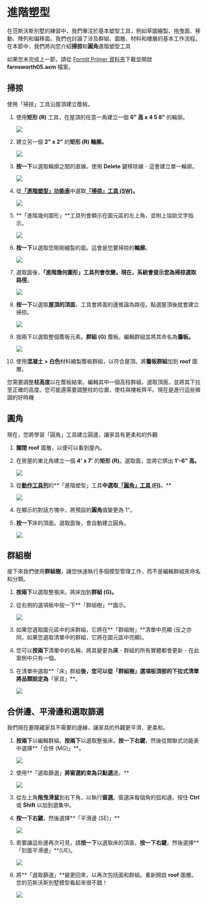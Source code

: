 # 進階塑型

在范斯沃斯別墅的練習中，我們專注於基本塑型工具，例如草圖繪製、拖曳面、移動、陣列和偏移面。我們也討論了涉及群組、圖層、材料和樓層的基本工作流程。在本節中，我們將向您介紹**掃掠**和**圓角**進階塑型工具

如果您未完成上一節，請從 [FormIt Primer 資料夾](https://autodesk.app.box.com/s/thavswirrbflit27rbqzl26ljj7fu1uv/1/9025446442)下載並開啟 **farnsworth05.axm** 檔案。

## 掃掠

使用「掃掠」工具沿屋頂建立簷板。

1. 使用**矩形 \(R\)** 工具，在屋頂的任意一角建立一個 **6" 高 x 4 5 8"** 的輪廓。

   ![](../../.gitbook/assets/a7297208-cefe-42e7-95ca-1e8ea122ac38.png)

2. 建立另一個 **2" x 2"** 的**矩形 \(R\) 輪廓。**

   ![](../../.gitbook/assets/5e1ad684-a3db-4c30-882c-6fdd9a1b9f54.png)

3. **按一下**以選取輪廓之間的直線。使用 **Delete** 鍵移除線 - 這會建立單一輪廓。

   ![](../../.gitbook/assets/5e1ad684-a3db-4c30-882c-6fdd9a1b9f54_2.png)

4. 從[**「進階塑型」功能表**](../../formit-introduction/tool-bars.md)中選取[**「掃掠」工具 \(SW\)**](../../tool-library/cover-sweep-loft.md)**。**

   ![](../../.gitbook/assets/8a17017b-b824-48ac-ba24-064a24e7a6ad.png)

5. **「進階幾何圖形」**工具列會顯示在圖元區的左上角，並附上協助文字指示。

   ![](../../.gitbook/assets/e8badff2-acd9-4393-af5f-adae2424ad47.png)

6. **按一下**以選取您剛剛繪製的面。這會是您要掃掠的**輪廓**。

   ![](../../.gitbook/assets/5e1ad684-a3db-4c30-882c-6fdd9a1b9f54_3.png)

7. 選取面後，**「進階幾何圖形」**工具列會改變。現在，系統會提示您為掃掠選取**路徑**。

   ![](../../.gitbook/assets/df9fc338-15c0-4953-9ec1-c977117efc4d.png)

8. **按一下**以選取**屋頂的頂面**。工具會將面的邊推論為路徑。點選屋頂後就會建立掃掠。

   ![](../../.gitbook/assets/5e1ad684-a3db-4c30-882c-6fdd9a1b9f54_4.png)

9. 按兩下以選取整個簷板元素。**群組 \(G\)** 簷板。編輯群組並將其命名為**簷板。**

   ![](../../.gitbook/assets/5e1ad684-a3db-4c30-882c-6fdd9a1b9f54_5.png)

10. 使用**混凝土 &gt; 白色**材料繪製簷板群組，以符合屋頂。將**簷板群組**加到 **roof** 圖層。

您需要調整**柱高度**以在簷板結束。編輯其中一個高柱群組，選取頂面，並將其下拉至正確的高度。您可能還需要調整柱的位置，使柱與樓板齊平。現在是進行這些微調的好時機

## 圓角

現在，您將學習「圓角」工具建立圓邊，讓家具有更柔和的外觀

1. **關閉** **roof** 圖層，以便可以看到屋內。
2. 在房屋的東北角建立一個 **4' x 7'** 的**矩形 \(R\)**。選取面，並將它擠出 **1'-6" 高。**

   ![](../../.gitbook/assets/upperterracesketch_20.png)

3. 從[**動作工具列**](../../formit-introduction/tool-bars.md)的**「進階塑型」工具**中選取[**「圓角」工具 \(Fl\)**](../../tool-library/cover-sweep-loft.md)**。**

   ![](../../.gitbook/assets/f7e388e3-4ad0-4fef-a701-0d3176adc2c5.png)

4. 在顯示的對話方塊中，將預設的**圓角**值變更為 1"。
5. **按一下**床的頂面。選取面後，會自動建立圓角。

   ![](../../.gitbook/assets/upperterracesketch_21.png)

## 群組樹

接下來我們使用**群組樹**，讓您快速執行多個模型管理工作，而不是編輯群組來命名和分類。

1. **按兩下**以選取整張床。將床加到**群組 \(G\)。**
2. 從右側的選項板中按一下**「群組樹」**圖示。

   ![](../../.gitbook/assets/groupstree.png)

3. 如果您選取圖元區中的床群組，它將在**「群組樹」**清單中亮顯 \(反之亦同，如果您選取清單中的群組，它將在圖元區中亮顯\)。
4. 您可以**按兩下**清單中的名稱，將其變更為**床** - 群組的所有實體都會更新 - 在此案例中只有一個。
5. 在清單中選取**「床」群組**後，您可以從「群組樹」選項板頂部的下拉式清單將品類設定為**「家具」**。

   ![](../../.gitbook/assets/groupstree_palette.png)

## 合併邊、平滑邊和選取篩選

我們現在要隱藏家具不需要的邊緣，讓家具的外觀更平滑、更柔和。

1. **按兩下**以編輯群組。**按兩下**以選取整張床。**按一下右鍵**，然後從關聯式功能表中選擇**「合併 \(MG\)」**。

   ![](../../.gitbook/assets/upperterracesketch_215.png)

2. 使用**「選取篩選」**將窗選約束為只點選**邊。**

   ![](../../.gitbook/assets/25b2428d-bc93-4ae4-9b8a-d8f3749ddb43.png)

3. 從左上角**拖曳滑鼠**到右下角，以執行**窗選**。窗選床每個角的弧和邊。按住 **Ctrl** 或 **Shift** 以加到選集中。
4. **按一下右鍵**，然後選擇**「平滑邊 \(SE\)」**

   ![](../../.gitbook/assets/upperterracesketch_216.png)

5. 若要讓這些邊再次可見，請**按一下**以選取床的頂面，**按一下右鍵**，然後選擇**「刻面平滑邊」**\(UE\)。

   ![](../../.gitbook/assets/upperterracesketch_217.png)

6. 將**「選取篩選」**變更回來，以再次包括面和群組。重新開啟 **roof** 圖層。您的范斯沃斯別墅模型看起來很不錯！

   ![](../../.gitbook/assets/upperterracesketch_22.png)

